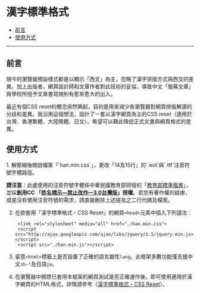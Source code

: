 # 漢字標準格式

*   [前言][qianyan]
*   [使用方式][shiyong_fangshi]

[qianyan]: #qianyan
[shiyong_fangshi]: #shiyong_fangshi
* * *

<h2 id="qianyan">前言</h2>
現今的瀏覽器預設樣式都是以顯示「西文」為主，忽略了漢字排版方式與西文的差異。加上出版者、網頁設計師和文章作者對此技術的妥協，導致中文「螢幕文章」與學校所授予文章書寫規則有愈來愈大的出入。

最近有個CSS reset的概念突然興起，目的是用來減少各瀏覽器對網頁排版解讀的分歧和差異。我沿用這個想法，設計了一套以漢字網頁為主的CSS reset（適用於台灣、香港繁體、大陸簡體、日文）。希望可以藉此降低正式文書與網頁格式的差異。

<h2 id="shiyong_fangshi">使用方式</h2>
1. 解壓縮後開啟檔案「`han.min.css`」，更改「14及15行」的`.eot`與`.ttf`注音符號字體路徑。

**請注意**：此處使用的注音符號字體係中華民國教育部研發的「[教育部標準楷書](http://www.edu.tw/mandr/content.aspx?site_content_sn=3591)」，並採**創用CC 「[姓名標示—禁止改作—3.0台灣版](http://creativecommons.org/licenses/by-nd/3.0/tw/)」授權**。若您有著作權的疑慮，或是沒有使用注音符號的需求，請直接刪除上述提及之二行代碼及檔案。

2. 在欲套用「漢字標準格式・CSS Reset」的網頁`<head>`元素中插入下列語法：

        <link rel="stylesheet" media="all" href="./han.min.css">
        <script src="http://ajax.googleapis.com/ajax/libs/jquery/1.5/jquery.min.js></script>
        <script src="./han.min.js"></script>

3. 留意`<html>`標籤上是否設置了正確的語言屬性`lang`。此框架多數功能僅支援中文`zh-*`及日語`ja`。

4. 在瀏覽器中開啓已套用本框架的網頁測試是否正確運作後，即可使用適用於漢字網頁的HTML格式，詳情請參考〈[漢字標準格式・CSS Reset](http://ethantw.net/projects/han/)〉。